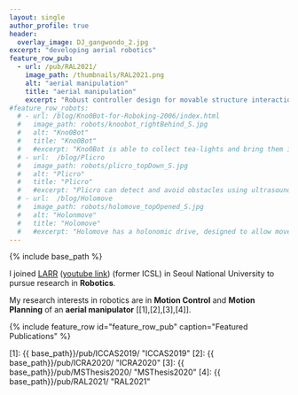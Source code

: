 ```yaml
---
layout: single
author_profile: true
header:
  overlay_image: DJ_gangwondo_2.jpg
excerpt: "developing aerial robotics"
feature_row_pub:
  - url: /pub/RAL2021/
    image_path: /thumbnails/RAL2021.png
    alt: "aerial manipulation"
    title: "aerial manipulation"
    excerpt: "Robust controller design for movable structure interaction"
#feature_row_robots:
  # - url: /blog/Kno0Bot-for-Roboking-2006/index.html
  #   image_path: robots/knoobot_rightBehind_S.jpg
  #   alt: "Kno0Bot"
  #   title: "Kno0Bot"
  #   #excerpt: "Kno0Bot is able to collect tea-lights and bring them into its home base as well as to follow lines."
  # - url:  /blog/Plicro
  #   image_path: robots/plicro_topDown_S.jpg
  #   alt: "Plicro"
  #   title: "Plicro"
  #   #excerpt: "Plicro can detect and avoid obstacles using ultrasound. This was my second robot."
  # - url:  /blog/Holomove
  #   image_path: robots/holomove_topOpened_S.jpg
  #   alt: "Holonmove"
  #   title: "Holomove"
  #   #excerpt: "Holomove has a holonomic drive, designed to allow movement in any direction without having to rotate."
---
```

{% include base_path %}

I joined [LARR](https://larr.snu.ac.kr/) ([youtube link](https://www.youtube.com/channel/UCxLvXt8GZFaAMoBsqLFXy0Q)) (former ICSL) in Seoul National University to pursue research in **Robotics**. 

My research interests in robotics are in **Motion Control** and **Motion Planning** of an **aerial manipulator** [[1],[2],[3],[4]].

{% include feature_row id="feature_row_pub" caption="Featured Publications" %}

<!-- {% include feature_row id="feature_row_robots" caption="Featured Robots" %} -->

[1]: {{ base_path}}/pub/ICCAS2019/ "ICCAS2019"
[2]: {{ base_path}}/pub/ICRA2020/ "ICRA2020"
[3]: {{ base_path}}/pub/MSThesis2020/ "MSThesis2020"
[4]: {{ base_path}}/pub/RAL2021/ "RAL2021"

<!-- [13]: {{ base_path }}/pub/Direction-Aware-Semi-Dense-SLAM/  "Dir. SLAM"
[12]: {{ base_path }}/pub/Nonparametric-Directional-Perception/ "PhD Thesis"
[11]: {{ base_path }}/pub/Efficient-Global-Point-Cloud-Alignment-using-Bayesian-Nonparametric-Mixtures/  "Global Pointcloud Alignment"
[1]: {{ base_path }}/pub/A-Mixture-Of-Manhattan-Frames-Beyond-the-Manhattan-World/ "MMF"
[2]: {{ base_path }}/pub/A-Dirichlet-Process-Mixture-Model-for-Spherical-Data/ "DP-TGMM"
[3]: {{ base_path }}/pub/Small-Variance-Nonparametric-Clustering-on-the-Hypersphere/ "(D)DP-vMF-means"
[4]: {{ base_path }}/pub/Semantically-Aware-Aerial-Reconstruction-from-Multi-Modal-Data/ "SAAR"
[5]: {{ base_path }}/pub/Streaming-Distributed-Variational-Inference-for-Bayesian-Nonparametrics/ "Streaming BNP"
[6]: {{ base_path }}/pub/Real-time-Manhattan-World-Rotation-Estimation-in-3D/ "RTMF"
[7]: {{ base_path }}/pub/Bayesian-Nonparametric-Modeling-of-Driver-Behavior/ "BNP Driving Behaivor"
[8]: {{ base_path }}/pub/Fast-Relocalization-for-Visual-Odometry-using-Binary-Features/ "Relocalization"
[9]: {{ base_path }}/pub/Saliency-detection-and-model-based-tracking/ "Saliency"
[10]: {{ base_path }}/pub/Visual-Localization-based-on-Binary-Features/ "Diplom Thesis" -->


<!-- [Plexa]: {{ base_path }}/blog/Plexa-my-first-robot/ "Plexa"
[Plicro]: {{ base_path }}/blog/Plicro/ "Plicro"
[Roboking2005]: {{ base_path }}/blog/Roboking-2005-Robot/ "Roboking 2005"
[Ca3505]: {{ base_path }}/blog/Ca3505-for-Robochallenge-2005/ "Ca3505"
[Kno0Bot]: {{ base_path }}/blog/Kno0Bot-for-Roboking-2006/ "Kn-0Bot"
[Kno2Bot]: {{ base_path }}/blog/Kno2Bot-for-Roboking-2007/ "Kno2Bot"
[Holomove]: {{ base_path }}/blog/Holomove/ "Holomove"
[rEIzor]: {{ base_path }}/blog/rEIzor/ "rEIzor"
[KUKAyouBot]: http://www.youbot-store.com/ "KUKA youBot" -->

